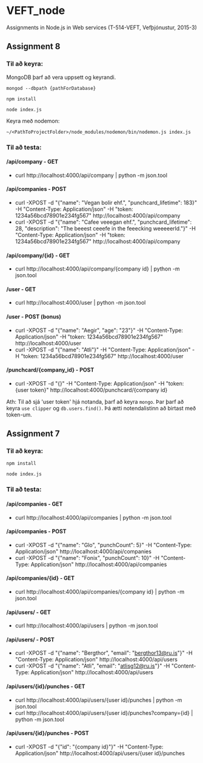 # VEFT_node
Assignments in Node.js in Web services (T-514-VEFT, Vefþjónustur, 2015-3)

## Assignment 8

### Til að keyra:

MongoDB þarf að vera uppsett og keyrandi.

`mongod --dbpath {pathForDatabase}`

`npm install`

`node index.js`

Keyra með nodemon:

`~/<PathToProjectFolder>/node_modules/nodemon/bin/nodemon.js index.js`

### Til að testa:

#### /api/company - GET
- curl http://localhost:4000/api/company | python -m json.tool

#### /api/companies - POST
- curl -XPOST -d "{\"name\": \"Vegan bolir ehf.\", \"punchcard_lifetime\": 183}" -H "Content-Type: Application/json" -H "token: 1234a56bcd78901e234fg567" http://localhost:4000/api/company
- curl -XPOST -d "{\"name\": \"Cafee veeegan ehf.\", \"punchcard_lifetime\": 28, \"description\": \"The beeest ceeefe in the feeecking weeeeerld.\"}" -H "Content-Type: Application/json" -H "token: 1234a56bcd78901e234fg567" http://localhost:4000/api/company

#### /api/company/{id} - GET
- curl http://localhost:4000/api/company/{company id} | python -m json.tool

#### /user - GET
- curl http://localhost:4000/user | python -m json.tool

#### /user - POST (bonus)
- curl -XPOST -d "{\"name\": \"Aegir\", \"age\": \"23\"}" -H "Content-Type: Application/json" -H "token: 1234a56bcd78901e234fg567" http://localhost:4000/user
- curl -XPOST -d "{\"name\": \"Atli\"}" -H "Content-Type: Application/json" -H "token: 1234a56bcd78901e234fg567" http://localhost:4000/user

#### /punchcard/{company_id} - POST
- curl -XPOST -d "{}" -H "Content-Type: Application/json" -H "token: {user token}" http://localhost:4000/punchcard/{company id}

Ath: Til að sjá 'user token' hjá notanda, þarf að keyra `mongo`. 
Þar þarf að keyra `use clipper` og `db.users.find()`.
Þá ætti notendalistinn að birtast með token-um.


## Assignment 7

### Til að keyra:

`npm install`

`node index.js`

### Til að testa:

#### /api/companies - GET
- curl http://localhost:4000/api/companies | python -m json.tool

#### /api/companies - POST
- curl -XPOST -d "{\"name\": \"Glo\", \"punchCount\": 5}" -H "Content-Type: Application/json" http://localhost:4000/api/companies
- curl -XPOST -d "{\"name\": \"Fonix\", \"punchCount\": 10}" -H "Content-Type: Application/json" http://localhost:4000/api/companies

#### /api/companies/{id} - GET
- curl http://localhost:4000/api/companies/{company id} | python -m json.tool

#### /api/users/ - GET
- curl http://localhost:4000/api/users | python -m json.tool

#### /api/users/ - POST
- curl -XPOST -d "{\"name\": \"Bergthor\", \"email\": \"bergthor13@ru.is\"}" -H "Content-Type: Application/json" http://localhost:4000/api/users
- curl -XPOST -d "{\"name\": \"Atli\", \"email\": \"atlisg12@ru.is\"}" -H "Content-Type: Application/json" http://localhost:4000/api/users

#### /api/users/{id}/punches - GET
- curl http://localhost:4000/api/users/{user id}/punches | python -m json.tool
- curl http://localhost:4000/api/users/{user id}/punches?company={id} | python -m json.tool

#### /api/users/{id}/punches - POST
- curl -XPOST -d "{\"id\": \"{company id}\"}" -H "Content-Type: Application/json" http://localhost:4000/api/users/{user id}/punches

